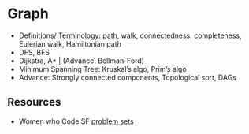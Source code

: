 # Graph
- Definitions/ Terminology: path, walk, connectedness, completeness, Eulerian walk, Hamiltonian path
- DFS, BFS
- Dijkstra, A* | (Advance: Bellman-Ford)
- Minimum Spanning Tree: Kruskal’s algo, Prim’s algo
- Advance: Strongly connected components, Topological sort, DAGs

## Resources
- Women who Code SF [problem sets](https://github.com/WomenWhoCode/wwcsf-algos/blob/master/topics/graphs.md#problem-sets)